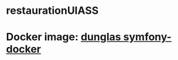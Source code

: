 # restaurationUIASS

# Docker image: [dunglas symfony-docker](https://github.com/dunglas/symfony-docker)
